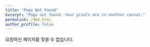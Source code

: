 ```yaml
---
title: "Page Not Found"
excerpt: "Page not found. Your pixels are in another canvas."
permalink: /404.html
author_profile: false
---
```


요청하신 페이지를 찾을 수 없습니다.

<script>
  var GOOG_FIXURL_LANG = 'en';
  var GOOG_FIXURL_SITE = 'https://kbsat.github.io'
</script>
<script src="https://linkhelp.clients.google.com/tbproxy/lh/wm/fixurl.js">
</script>